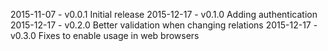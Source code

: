 2015-11-07 - v0.0.1 Initial release
2015-12-17 - v0.1.0 Adding authentication
2015-12-17 - v0.2.0 Better validation when changing relations
2015-12-17 - v0.3.0 Fixes to enable usage in web browsers
